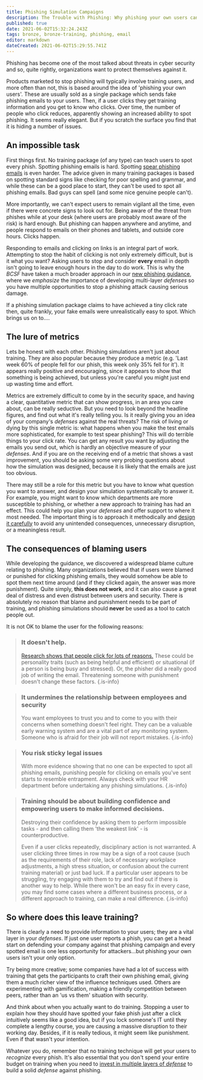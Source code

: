 ```yaml
---
title: Phishing Simulation Campaigns
description: The Trouble with Phishing: Why phishing your own users cannot solve all your problems....and may cause a few more
published: true
date: 2021-06-02T15:32:24.243Z
tags: bronze, bronze-training, phishing, email
editor: markdown
dateCreated: 2021-06-02T15:29:55.741Z
---
```


Phishing has become one of the most talked about threats in cyber security and so, quite rightly, organizations want to protect themselves against it.

Products marketed to stop phishing will typically involve training users, and more often than not, this is based around the idea of 'phishing your own users'. These are usually sold as a single package which sends fake phishing emails to your users. Then, if a user clicks they get training information and you get to know who clicks. Over time, the number of people who click reduces, apparently showing an increased ability to spot phishing. It seems really elegant. But if you scratch the surface you find that it is hiding a number of issues.

## An impossible task

First things first. No training package (of any type) can teach users to spot every phish. Spotting phishing emails is hard. Spotting [spear phishing emails](https://en.wikipedia.org/wiki/Phishing#Spear_phishing) is even harder. The advice given in many training packages is based on spotting standard signs like checking for poor spelling and grammar, and while these can be a good place to start, they can't be used to spot all phishing emails. Bad guys can spell (and some nice genuine people can't).

More importantly, we can't expect users to remain vigilant all the time, even if there were concrete signs to look out for. Being aware of the threat from phishes while at your desk (where users are probably most aware of the risk) is hard enough. But phishing can happen anywhere and anytime, and people respond to emails on their phones and tablets, and outside core hours. Clicks happen.

Responding to emails and clicking on links is an integral part of work. Attempting to stop the habit of clicking is not only extremely difficult, but is it what you want? Asking users to stop and consider **every** email in depth isn't going to leave enough hours in the day to do work. This is why the *BCSF* have taken a much broader approach in our [new phishing guidance](/bronze-controls/phishing), where we *emphasize* the importance of developing multi-layer *defenses* so you have multiple opportunities to stop a phishing attack causing serious damage.

If a phishing simulation package claims to have achieved a tiny click rate then, quite frankly, your fake emails were unrealistically easy to spot. Which brings us on to....

## The lure of metrics

Lets be honest with each other. Phishing simulations aren't just about training. They are also popular because they produce a metric (e.g. 'Last week 60% of people fell for our phish, this week only 35% fell for it'). It appears really positive and encouraging, since it appears to show that something is being achieved, but unless you're careful you might just end up wasting time and effort.

Metrics are extremely difficult to come by in the security space, and having a clear, quantitative metric that can show progress, in an area you care about, can be really seductive. But you need to look beyond the headline figures, and find out what it's really telling you. Is it really giving you an idea of your company's *defenses* against the real threats? The risk of living or dying by this single metric is: what happens when you make the test emails more sophisticated, for example to test spear phishing? This will do terrible things to your click rate. You can get any result you want by adjusting the emails you send out, which is hardly an objective measure of your *defenses*. And if you are on the receiving end of a metric that shows a vast improvement, you should be asking some very probing questions about how the simulation was designed, because it is likely that the emails are just too obvious.

There may still be a role for this metric but you have to know what question you want to answer, and design your simulation systematically to answer it. For example, you might want to know which departments are more susceptible to phishing, or whether a new approach to training has had an effect. This could help you plan your *defenses* and offer support to where it most needed. The important thing is to approach it methodically and [design it carefully](#) to avoid any unintended consequences, unnecessary disruption, or a meaningless result.

## The consequences of blaming users

While developing the guidance, we discovered a widespread blame culture relating to phishing. Many organizations believed that if users were blamed or punished for clicking phishing emails, they would somehow be able to spot them next time around (and if they clicked again, the answer was more punishment). Quite simply, **this does not work**, and it can also cause a great deal of distress and even distrust between users and security. There is absolutely no reason that blame and punishment needs to be part of training, and phishing simulations should **never** be used as a tool to catch people out.

It is not OK to blame the user for the following reasons:

> ### **It doesn't help.**
> [Research shows that people click for lots of reasons.](https://www.sciencedirect.com/science/article/pii/S0747563217301504) These could be personality traits (such as being helpful and efficient) or situational (if a person is being busy and stressed). Or, the phisher did a really good job of writing the email. Threatening someone with punishment doesn't change these factors.
{.is-info}

> ### **It undermines the relationship between employees and security**
> You want employees to trust you and to come to you with their concerns when something doesn't feel right. They can be a valuable early warning system and are a vital part of any monitoring system. Someone who is afraid for their job will not report mistakes.
{.is-info}

> ### **You risk sticky legal issues**
> With more evidence showing that no one can be expected to spot all phishing emails, punishing people for clicking on emails you've sent starts to resemble entrapment. Always check with your HR department before undertaking any phishing simulations.
{.is-info}

> ### **Training should be about building confidence and empowering users to make informed decisions.**
>
> Destroying their confidence by asking them to perform impossible tasks - and then calling them 'the weakest link' - is counterproductive.
>
> Even if a user clicks repeatedly, disciplinary action is not warranted. A user clicking three times in row may be a sign of a root cause (such as the requirements of their role, lack of necessary workplace adjustments, a high stress situation, or confusion about the current training material) or just bad luck. If a particular user appears to be struggling, try engaging with them to try and find out if there is another way to help. While there won't be an easy fix in every case, you may find some cases where a different business process, or a different approach to training, can make a real difference.
{.is-info}


## So where does this leave training?

There is clearly a need to provide information to your users; they are a vital layer in your *defenses*. If just one user reports a phish, you can get a head start on defending your company against that phishing campaign and every spotted email is one less opportunity for attackers...but phishing your own users isn't your only option.

Try being more creative; some companies have had a lot of success with training that gets the participants to craft their own phishing email, giving them a much richer view of the influence techniques used. Others are experimenting with gamification, making a friendly competition between peers, rather than an 'us vs them' situation with security.

And think about when you actually want to do training. Stopping a user to explain how they should have spotted your fake phish just after a click intuitively seems like a good idea, but if you lock someone's IT until they complete a lengthy course, you are causing a massive disruption to their working day. Besides, if it is really tedious, it might seem like punishment. Even if that wasn't your intention.

Whatever you do, remember that no training technique will get your users to *recognize* every phish. It's also essential that you don't spend your entire budget on training when you need to [invest in multiple layers of *defense*](/bronze-controls/phishing) to build a solid *defense* against phishing.
